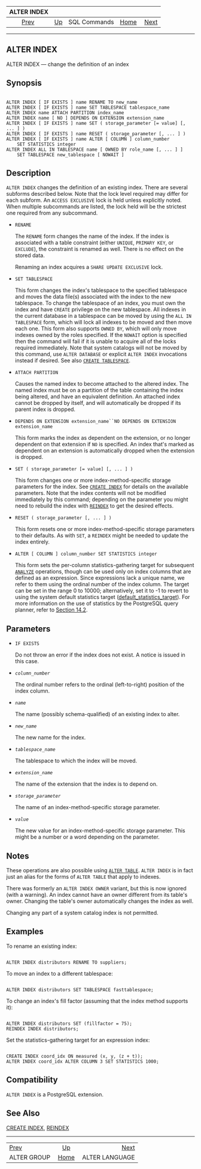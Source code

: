 <!--?xml version="1.0" encoding="UTF-8" standalone="no"?-->

|                 ALTER INDEX                |                                        |              |                                                       |                                                  |
| :----------------------------------------: | :------------------------------------- | :----------: | ----------------------------------------------------: | -----------------------------------------------: |
| [Prev](sql-altergroup.html "ALTER GROUP")  | [Up](sql-commands.html "SQL Commands") | SQL Commands | [Home](index.html "PostgreSQL 17devel Documentation") |  [Next](sql-alterlanguage.html "ALTER LANGUAGE") |

***

## ALTER INDEX

ALTER INDEX — change the definition of an index

## Synopsis

```

ALTER INDEX [ IF EXISTS ] name RENAME TO new_name
ALTER INDEX [ IF EXISTS ] name SET TABLESPACE tablespace_name
ALTER INDEX name ATTACH PARTITION index_name
ALTER INDEX name [ NO ] DEPENDS ON EXTENSION extension_name
ALTER INDEX [ IF EXISTS ] name SET ( storage_parameter [= value] [, ... ] )
ALTER INDEX [ IF EXISTS ] name RESET ( storage_parameter [, ... ] )
ALTER INDEX [ IF EXISTS ] name ALTER [ COLUMN ] column_number
    SET STATISTICS integer
ALTER INDEX ALL IN TABLESPACE name [ OWNED BY role_name [, ... ] ]
    SET TABLESPACE new_tablespace [ NOWAIT ]
```

## Description

`ALTER INDEX` changes the definition of an existing index. There are several subforms described below. Note that the lock level required may differ for each subform. An `ACCESS EXCLUSIVE` lock is held unless explicitly noted. When multiple subcommands are listed, the lock held will be the strictest one required from any subcommand.

* `RENAME`

    The `RENAME` form changes the name of the index. If the index is associated with a table constraint (either `UNIQUE`, `PRIMARY KEY`, or `EXCLUDE`), the constraint is renamed as well. There is no effect on the stored data.

    Renaming an index acquires a `SHARE UPDATE EXCLUSIVE` lock.

* `SET TABLESPACE`

    This form changes the index's tablespace to the specified tablespace and moves the data file(s) associated with the index to the new tablespace. To change the tablespace of an index, you must own the index and have `CREATE` privilege on the new tablespace. All indexes in the current database in a tablespace can be moved by using the `ALL IN TABLESPACE` form, which will lock all indexes to be moved and then move each one. This form also supports `OWNED BY`, which will only move indexes owned by the roles specified. If the `NOWAIT` option is specified then the command will fail if it is unable to acquire all of the locks required immediately. Note that system catalogs will not be moved by this command, use `ALTER DATABASE` or explicit `ALTER INDEX` invocations instead if desired. See also [`CREATE TABLESPACE`](sql-createtablespace.html "CREATE TABLESPACE").

* `ATTACH PARTITION`

    Causes the named index to become attached to the altered index. The named index must be on a partition of the table containing the index being altered, and have an equivalent definition. An attached index cannot be dropped by itself, and will automatically be dropped if its parent index is dropped.

* `DEPENDS ON EXTENSION extension_name``NO DEPENDS ON EXTENSION extension_name`

    This form marks the index as dependent on the extension, or no longer dependent on that extension if `NO` is specified. An index that's marked as dependent on an extension is automatically dropped when the extension is dropped.

* `SET ( storage_parameter [= value] [, ... ] )`

    This form changes one or more index-method-specific storage parameters for the index. See [`CREATE INDEX`](sql-createindex.html "CREATE INDEX") for details on the available parameters. Note that the index contents will not be modified immediately by this command; depending on the parameter you might need to rebuild the index with [`REINDEX`](sql-reindex.html "REINDEX") to get the desired effects.

* `RESET ( storage_parameter [, ... ] )`

    This form resets one or more index-method-specific storage parameters to their defaults. As with `SET`, a `REINDEX` might be needed to update the index entirely.

* `ALTER [ COLUMN ] column_number SET STATISTICS integer`

    This form sets the per-column statistics-gathering target for subsequent [`ANALYZE`](sql-analyze.html "ANALYZE") operations, though can be used only on index columns that are defined as an expression. Since expressions lack a unique name, we refer to them using the ordinal number of the index column. The target can be set in the range 0 to 10000; alternatively, set it to -1 to revert to using the system default statistics target ([default\_statistics\_target](runtime-config-query.html#GUC-DEFAULT-STATISTICS-TARGET)). For more information on the use of statistics by the PostgreSQL query planner, refer to [Section 14.2](planner-stats.html "14.2. Statistics Used by the Planner").

## Parameters

* `IF EXISTS`

    Do not throw an error if the index does not exist. A notice is issued in this case.

* *`column_number`*

    The ordinal number refers to the ordinal (left-to-right) position of the index column.

* *`name`*

    The name (possibly schema-qualified) of an existing index to alter.

* *`new_name`*

    The new name for the index.

* *`tablespace_name`*

    The tablespace to which the index will be moved.

* *`extension_name`*

    The name of the extension that the index is to depend on.

* *`storage_parameter`*

    The name of an index-method-specific storage parameter.

* *`value`*

    The new value for an index-method-specific storage parameter. This might be a number or a word depending on the parameter.

## Notes

These operations are also possible using [`ALTER TABLE`](sql-altertable.html "ALTER TABLE"). `ALTER INDEX` is in fact just an alias for the forms of `ALTER TABLE` that apply to indexes.

There was formerly an `ALTER INDEX OWNER` variant, but this is now ignored (with a warning). An index cannot have an owner different from its table's owner. Changing the table's owner automatically changes the index as well.

Changing any part of a system catalog index is not permitted.

## Examples

To rename an existing index:

```

ALTER INDEX distributors RENAME TO suppliers;
```

To move an index to a different tablespace:

```

ALTER INDEX distributors SET TABLESPACE fasttablespace;
```

To change an index's fill factor (assuming that the index method supports it):

```

ALTER INDEX distributors SET (fillfactor = 75);
REINDEX INDEX distributors;
```

Set the statistics-gathering target for an expression index:

```

CREATE INDEX coord_idx ON measured (x, y, (z + t));
ALTER INDEX coord_idx ALTER COLUMN 3 SET STATISTICS 1000;
```

## Compatibility

`ALTER INDEX` is a PostgreSQL extension.

## See Also

[CREATE INDEX](sql-createindex.html "CREATE INDEX"), [REINDEX](sql-reindex.html "REINDEX")

***

|                                            |                                                       |                                                  |
| :----------------------------------------- | :---------------------------------------------------: | -----------------------------------------------: |
| [Prev](sql-altergroup.html "ALTER GROUP")  |         [Up](sql-commands.html "SQL Commands")        |  [Next](sql-alterlanguage.html "ALTER LANGUAGE") |
| ALTER GROUP                                | [Home](index.html "PostgreSQL 17devel Documentation") |                                   ALTER LANGUAGE |
